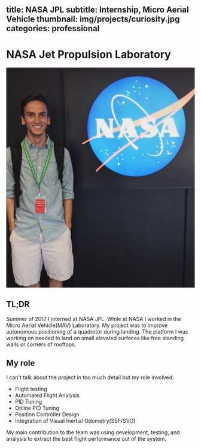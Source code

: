 title: NASA JPL
subtitle: Internship, Micro Aerial Vehicle
thumbnail: img/projects/curiosity.jpg
categories: professional
---
# NASA Jet Propulsion Laboratory

![me](img/projects/me-jpl.jpg)

## TL;DR
Summer of 2017 I interned at NASA JPL. While at NASA I worked in the Micro Aerial Vehicle(MAV) Laboratory. My project was to improve autonomous positioning of a quadrotor during landing. The platform I was working on needed to land on small elevated surfaces like free standing walls or corners of rooftops.

## My role

I can't talk about the project in too much detail but my role involved:
- Flight testing
- Automated Flight Analysis
- PID Tuning
- Online PID Tuning
- Position Controller Design
- Integration of Visual Inertial Odometry(SSF/SVO)

My main contribution to the team was using development, testing, and analysis to extract the best flight performance out of the system.
